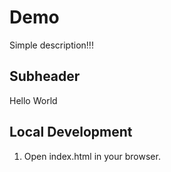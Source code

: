 # Demo

Simple description!!!

## Subheader

Hello World

## Local Development

1. Open index.html in your browser.